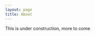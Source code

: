 ```yaml
---
layout: page
title: About
---
```


<p class="message">
  This is under construction, more to come
</p>

